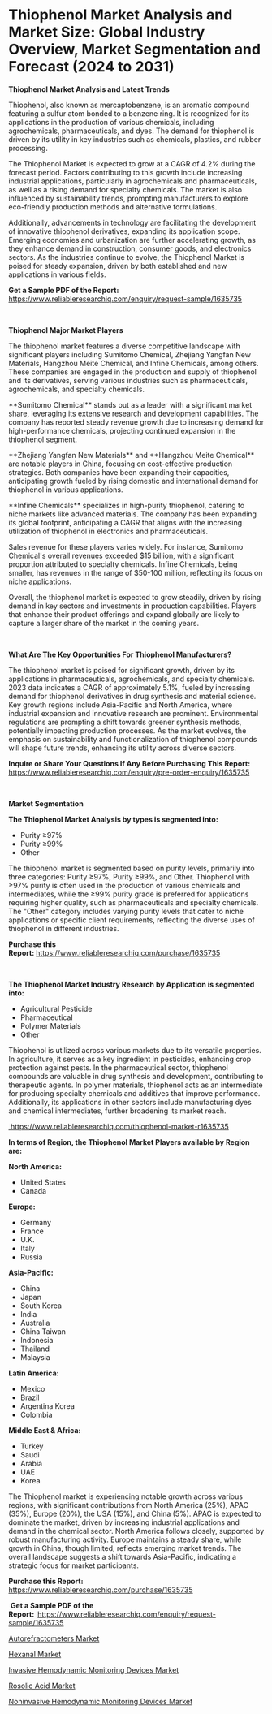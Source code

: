 <p><h1>Thiophenol Market Analysis and Market Size: Global Industry Overview, Market Segmentation and Forecast (2024 to 2031)</h1></p><p><strong>Thiophenol Market Analysis and Latest Trends</strong></p>
<p><p>Thiophenol, also known as mercaptobenzene, is an aromatic compound featuring a sulfur atom bonded to a benzene ring. It is recognized for its applications in the production of various chemicals, including agrochemicals, pharmaceuticals, and dyes. The demand for thiophenol is driven by its utility in key industries such as chemicals, plastics, and rubber processing.</p><p>The Thiophenol Market is expected to grow at a CAGR of 4.2% during the forecast period. Factors contributing to this growth include increasing industrial applications, particularly in agrochemicals and pharmaceuticals, as well as a rising demand for specialty chemicals. The market is also influenced by sustainability trends, prompting manufacturers to explore eco-friendly production methods and alternative formulations.</p><p>Additionally, advancements in technology are facilitating the development of innovative thiophenol derivatives, expanding its application scope. Emerging economies and urbanization are further accelerating growth, as they enhance demand in construction, consumer goods, and electronics sectors. As the industries continue to evolve, the Thiophenol Market is poised for steady expansion, driven by both established and new applications in various fields.</p></p>
<p><strong>Get a Sample PDF of the Report:&nbsp;</strong> <a href="https://www.reliableresearchiq.com/enquiry/request-sample/1635735?utm_campaign=1106&utm_medium=2&utm_source=Github&utm_content=ia&utm_term=08112024&utm_id=thiophenol">https://www.reliableresearchiq.com/enquiry/request-sample/1635735</a></p>
<p>&nbsp;</p>
<p><strong>Thiophenol Major Market Players</strong></p>
<p><p>The thiophenol market features a diverse competitive landscape with significant players including Sumitomo Chemical, Zhejiang Yangfan New Materials, Hangzhou Meite Chemical, and Infine Chemicals, among others. These companies are engaged in the production and supply of thiophenol and its derivatives, serving various industries such as pharmaceuticals, agrochemicals, and specialty chemicals.</p><p>**Sumitomo Chemical** stands out as a leader with a significant market share, leveraging its extensive research and development capabilities. The company has reported steady revenue growth due to increasing demand for high-performance chemicals, projecting continued expansion in the thiophenol segment.</p><p>**Zhejiang Yangfan New Materials** and **Hangzhou Meite Chemical** are notable players in China, focusing on cost-effective production strategies. Both companies have been expanding their capacities, anticipating growth fueled by rising domestic and international demand for thiophenol in various applications.</p><p>**Infine Chemicals** specializes in high-purity thiophenol, catering to niche markets like advanced materials. The company has been expanding its global footprint, anticipating a CAGR that aligns with the increasing utilization of thiophenol in electronics and pharmaceuticals.</p><p>Sales revenue for these players varies widely. For instance, Sumitomo Chemical's overall revenues exceeded $15 billion, with a significant proportion attributed to specialty chemicals. Infine Chemicals, being smaller, has revenues in the range of $50-100 million, reflecting its focus on niche applications.</p><p>Overall, the thiophenol market is expected to grow steadily, driven by rising demand in key sectors and investments in production capabilities. Players that enhance their product offerings and expand globally are likely to capture a larger share of the market in the coming years.</p></p>
<p>&nbsp;</p>
<p><strong>What Are The Key Opportunities For Thiophenol Manufacturers?</strong></p>
<p><p>The thiophenol market is poised for significant growth, driven by its applications in pharmaceuticals, agrochemicals, and specialty chemicals. 2023 data indicates a CAGR of approximately 5.1%, fueled by increasing demand for thiophenol derivatives in drug synthesis and material science. Key growth regions include Asia-Pacific and North America, where industrial expansion and innovative research are prominent. Environmental regulations are prompting a shift towards greener synthesis methods, potentially impacting production processes. As the market evolves, the emphasis on sustainability and functionalization of thiophenol compounds will shape future trends, enhancing its utility across diverse sectors.</p></p>
<p><strong>Inquire or Share Your Questions If Any Before Purchasing This Report:</strong> <a href="https://www.reliableresearchiq.com/enquiry/pre-order-enquiry/1635735?utm_campaign=1106&utm_medium=2&utm_source=Github&utm_content=ia&utm_term=08112024&utm_id=thiophenol">https://www.reliableresearchiq.com/enquiry/pre-order-enquiry/1635735</a></p>
<p>&nbsp;</p>
<p><strong>Market Segmentation</strong></p>
<p><strong>The Thiophenol Market Analysis by types is segmented into:</strong></p>
<p><ul><li>Purity ≥97%</li><li>Purity ≥99%</li><li>Other</li></ul></p>
<p><p>The thiophenol market is segmented based on purity levels, primarily into three categories: Purity ≥97%, Purity ≥99%, and Other. Thiophenol with ≥97% purity is often used in the production of various chemicals and intermediates, while the ≥99% purity grade is preferred for applications requiring higher quality, such as pharmaceuticals and specialty chemicals. The "Other" category includes varying purity levels that cater to niche applications or specific client requirements, reflecting the diverse uses of thiophenol in different industries.</p></p>
<p><strong>Purchase this Report:&nbsp;</strong><a href="https://www.reliableresearchiq.com/purchase/1635735?utm_campaign=1106&utm_medium=2&utm_source=Github&utm_content=ia&utm_term=08112024&utm_id=thiophenol">https://www.reliableresearchiq.com/purchase/1635735</a></p>
<p>&nbsp;</p>
<p><strong>The Thiophenol Market Industry Research by Application is segmented into:</strong></p>
<p><ul><li>Agricultural Pesticide</li><li>Pharmaceutical</li><li>Polymer Materials</li><li>Other</li></ul></p>
<p><p>Thiophenol is utilized across various markets due to its versatile properties. In agriculture, it serves as a key ingredient in pesticides, enhancing crop protection against pests. In the pharmaceutical sector, thiophenol compounds are valuable in drug synthesis and development, contributing to therapeutic agents. In polymer materials, thiophenol acts as an intermediate for producing specialty chemicals and additives that improve performance. Additionally, its applications in other sectors include manufacturing dyes and chemical intermediates, further broadening its market reach.</p></p>
<p><a href="https://www.reliableresearchiq.com/thiophenol-market-r1635735?utm_campaign=1106&utm_medium=2&utm_source=Github&utm_content=ia&utm_term=08112024&utm_id=thiophenol">&nbsp;https://www.reliableresearchiq.com/thiophenol-market-r1635735</a></p>
<p><strong>In terms of Region, the Thiophenol Market Players available by Region are:</strong></p>
<p>
    <p> <strong> North America: </strong>
        <ul>
            <li>United States</li>
            <li>Canada</li>
        </ul>
        </p> 
    <p> <strong> Europe: </strong>
        <ul>
            <li>Germany</li>
            <li>France</li>
            <li>U.K.</li>
            <li>Italy</li>
            <li>Russia</li>
        </ul>
        </p> 
    <p> <strong> Asia-Pacific: </strong>
        <ul>
            <li>China</li>
            <li>Japan</li>
            <li>South Korea</li>
            <li>India</li>
            <li>Australia</li>
            <li>China Taiwan</li>
            <li>Indonesia</li>
            <li>Thailand</li>
            <li>Malaysia</li>
        </ul>
        </p> 
    <p> <strong> Latin America: </strong>
        <ul>
            <li>Mexico</li>
            <li>Brazil</li>
            <li>Argentina Korea</li>
            <li>Colombia</li>
        </ul>
        </p> 
    <p> <strong> Middle East & Africa: </strong>
        <ul>
            <li>Turkey</li>
            <li>Saudi</li>
            <li>Arabia</li>
            <li>UAE</li>
            <li>Korea</li>
        </ul>
    </p>
    </p>
<p><p>The Thiophenol market is experiencing notable growth across various regions, with significant contributions from North America (25%), APAC (35%), Europe (20%), the USA (15%), and China (5%). APAC is expected to dominate the market, driven by increasing industrial applications and demand in the chemical sector. North America follows closely, supported by robust manufacturing activity. Europe maintains a steady share, while growth in China, though limited, reflects emerging market trends. The overall landscape suggests a shift towards Asia-Pacific, indicating a strategic focus for market participants.</p></p>
<p><strong>Purchase this Report: </strong><a href="https://www.reliableresearchiq.com/purchase/1635735?utm_campaign=1106&utm_medium=2&utm_source=Github&utm_content=ia&utm_term=08112024&utm_id=thiophenol">https://www.reliableresearchiq.com/purchase/1635735</a></p>
<p>&nbsp;<strong>Get a Sample PDF of the Report:&nbsp;&nbsp;</strong><a href="https://www.reliableresearchiq.com/enquiry/request-sample/1635735?utm_campaign=1106&utm_medium=2&utm_source=Github&utm_content=ia&utm_term=08112024&utm_id=thiophenol">https://www.reliableresearchiq.com/enquiry/request-sample/1635735</a></p>
<p><strong></strong></p>
<p><p><a href="https://issuu.com/reportprime-2/docs/autorefractometers-market-size-2030_1c7df44b021510?utm_campaign=1106&utm_medium=2&utm_source=Github&utm_content=ia&utm_term=08112024&utm_id=thiophenol">Autorefractometers Market</a></p><p><a href="https://github.com/hentonwytandusyl0/Market-Research-Report-List-1/blob/main/hexanal-market.md?utm_campaign=1106&utm_medium=2&utm_source=Github&utm_content=ia&utm_term=08112024&utm_id=thiophenol">Hexanal Market</a></p><p><a href="https://issuu.com/reportprime-2/docs/invasive-hemodynamic-monitoring-dev_64dadd0b838d56?utm_campaign=1106&utm_medium=2&utm_source=Github&utm_content=ia&utm_term=08112024&utm_id=thiophenol">Invasive Hemodynamic Monitoring Devices Market</a></p><p><a href="https://github.com/fratgqppizur/Market-Research-Report-List-1/blob/main/rosolic-acid-market.md?utm_campaign=1106&utm_medium=2&utm_source=Github&utm_content=ia&utm_term=08112024&utm_id=thiophenol">Rosolic Acid Market</a></p><p><a href="https://issuu.com/reportprime-2/docs/noninvasive-hemodynamic-monitoring-_f7653f0d7128ce?utm_campaign=1106&utm_medium=2&utm_source=Github&utm_content=ia&utm_term=08112024&utm_id=thiophenol">Noninvasive Hemodynamic Monitoring Devices Market</a></p></p>